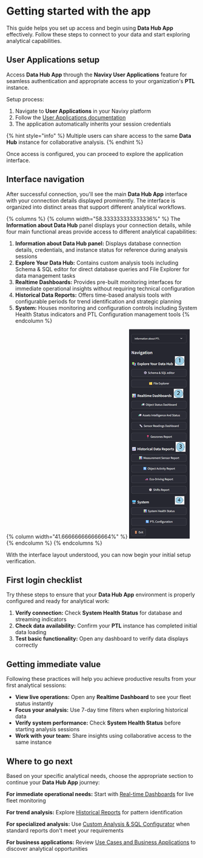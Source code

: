 # Getting started with the app

This guide helps you set up access and begin using **Data Hub App** effectively. Follow these steps to connect to your data and start exploring analytical capabilities.

## User Applications setup

Access **Data Hub App** through the **Navixy User Applications** feature for seamless authentication and appropriate access to your organization's **PTL** instance.

Setup process:

1. Navigate to **User Applications** in your Navixy platform
2. Follow the [User Applications documentation](https://app.gitbook.com/s/446mKak1zDrGv70ahuYZ/user-guide/account/user-applications)
3. The application automatically inherits your session credentials

{% hint style="info" %}
Multiple users can share access to the same **Data Hub** instance for collaborative analysis.
{% endhint %}

Once access is configured, you can proceed to explore the application interface.

## Interface navigation

After successful connection, you'll see the main **Data Hub App** interface with your connection details displayed prominently. The interface is organized into distinct areas that support different analytical workflows.

{% columns %}
{% column width="58.333333333333336%" %}
The **Information about Data Hub** panel displays your connection details, while four main functional areas provide access to different analytical capabilities:

1. **Information about Data Hub panel:** Displays database connection details, credentials, and instance status for reference during analysis sessions
2. **Explore Your Data Hub:** Contains custom analysis tools including Schema & SQL editor for direct database queries and File Explorer for data management tasks
3. **Realtime Dashboards:** Provides pre-built monitoring interfaces for immediate operational insights without requiring technical configuration
4. **Historical Data Reports:** Offers time-based analysis tools with configurable periods for trend identification and strategic planning
5. **System:** Houses monitoring and configuration controls including System Health Status indicators and PTL Configuration management tools
{% endcolumn %}

{% column width="41.666666666666664%" %}
![](attachments/image-20250812-084643.png)
{% endcolumn %}
{% endcolumns %}

With the interface layout understood, you can now begin your initial setup verification.

## First login checklist

Try thhese steps to ensure that your **Data Hub App** environment is properly configured and ready for analytical work:

1. **Verify connection:** Check **System Health Status** for database and streaming indicators
2. **Check data availability:** Confirm your **PTL** instance has completed initial data loading
3. **Test basic functionality:** Open any dashboard to verify data displays correctly

## Getting immediate value

Following these practices will help you achieve productive results from your first analytical sessions:

* **View live operations:** Open any **Realtime Dashboard** to see your fleet status instantly
* **Focus your analysis:** Use 7-day time filters when exploring historical data
* **Verify system performance:** Check **System Health Status** before starting analysis sessions
* **Work with your team:** Share insights using collaborative access to the same instance

## Where to go next

Based on your specific analytical needs, choose the appropriate section to continue your **Data Hub App** journey:

**For immediate operational needs:** Start with [Real-time Dashboards](real-time-dashboards.md) for live fleet monitoring

**For trend analysis:** Explore [Historical Reports](historical-reports.md) for pattern identification

**For specialized analysis:** Use [Custom Analysis & SQL Configurator](../../analytic-data-hub-app/custom-analysis-sql-configurator/) when standard reports don't meet your requirements

**For business applications:** Review [Use Cases and Business Applications](use-cases-and-business-applications.md) to discover analytical opportunities
